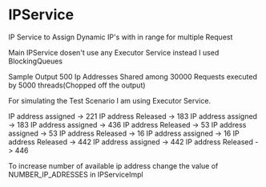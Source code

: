 # IPService
IP Service to Assign Dynamic IP's with in range for multiple Request

Main IPService dosen't use any Executor Service instead I used BlockingQueues

Sample Output 500 Ip Addresses Shared among 30000 Requests executed by 5000 threads(Chopped off the output)

For simulating the Test Scenario I am using Executor Service.

IP address assigned -> 221
IP address Released -> 183
IP address assigned -> 183
IP address assigned -> 436
IP address Released -> 53
IP address assigned -> 53
IP address Released -> 16
IP address assigned -> 16
IP address Released -> 442
IP address assigned -> 442
IP address Released -> 446

To increase number of available ip address change the value of NUMBER_IP_ADRESSES in IPServiceImpl

